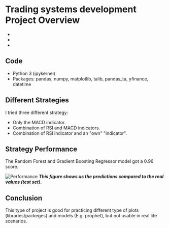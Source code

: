 # Trading systems development Project Overview
* 
* 
* 

## Code
* Python 3 (ipykernel)
* Packages: pandas, numpy, matplotlib, talib, pandas_ta, yfinance, datetime

## Different Strategies

I tried three different strategy:
* Only the MACD indicator.
* Combination of RSI and MACD indicators.
* Combination of RSI indicator and an "own" "indicator".

## Strategy Performance
The Random Forest and Gradient Boosting Regressor model got a 0.96 score.

![Performance](https://github.com/trauerj/Finance_Project/blob/main/image.png)
_**This figure shows us the predictions compared to the real values (test set).**_

## Conclusion
This type of project is good for practicing different type of plots (libraries/packeges) and models (E.g. prophet), but not usable in real life scenarios.
